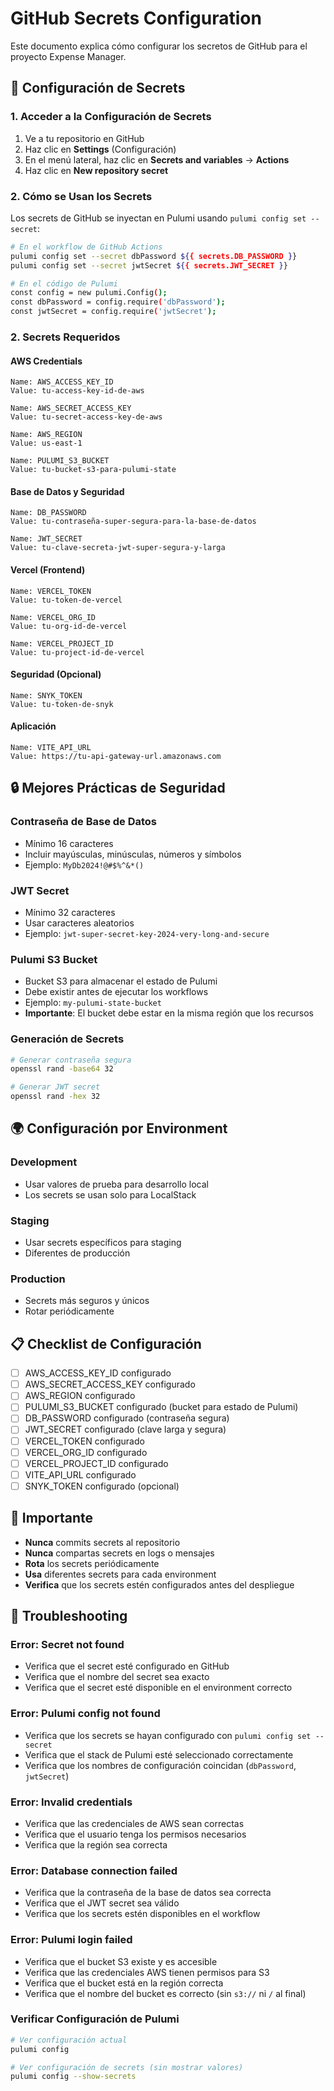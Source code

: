 # GitHub Secrets Configuration

Este documento explica cómo configurar los secretos de GitHub para el proyecto Expense Manager.

## 🔐 Configuración de Secrets

### 1. Acceder a la Configuración de Secrets

1. Ve a tu repositorio en GitHub
2. Haz clic en **Settings** (Configuración)
3. En el menú lateral, haz clic en **Secrets and variables** → **Actions**
4. Haz clic en **New repository secret**

### 2. Cómo se Usan los Secrets

Los secrets de GitHub se inyectan en Pulumi usando `pulumi config set --secret`:

```bash
# En el workflow de GitHub Actions
pulumi config set --secret dbPassword ${{ secrets.DB_PASSWORD }}
pulumi config set --secret jwtSecret ${{ secrets.JWT_SECRET }}

# En el código de Pulumi
const config = new pulumi.Config();
const dbPassword = config.require('dbPassword');
const jwtSecret = config.require('jwtSecret');
```

### 2. Secrets Requeridos

#### **AWS Credentials**

```
Name: AWS_ACCESS_KEY_ID
Value: tu-access-key-id-de-aws

Name: AWS_SECRET_ACCESS_KEY
Value: tu-secret-access-key-de-aws

Name: AWS_REGION
Value: us-east-1

Name: PULUMI_S3_BUCKET
Value: tu-bucket-s3-para-pulumi-state
```

#### **Base de Datos y Seguridad**

```
Name: DB_PASSWORD
Value: tu-contraseña-super-segura-para-la-base-de-datos

Name: JWT_SECRET
Value: tu-clave-secreta-jwt-super-segura-y-larga
```

#### **Vercel (Frontend)**

```
Name: VERCEL_TOKEN
Value: tu-token-de-vercel

Name: VERCEL_ORG_ID
Value: tu-org-id-de-vercel

Name: VERCEL_PROJECT_ID
Value: tu-project-id-de-vercel
```

#### **Seguridad (Opcional)**

```
Name: SNYK_TOKEN
Value: tu-token-de-snyk
```

#### **Aplicación**

```
Name: VITE_API_URL
Value: https://tu-api-gateway-url.amazonaws.com
```

## 🔒 Mejores Prácticas de Seguridad

### **Contraseña de Base de Datos**

- Mínimo 16 caracteres
- Incluir mayúsculas, minúsculas, números y símbolos
- Ejemplo: `MyDb2024!@#$%^&*()`

### **JWT Secret**

- Mínimo 32 caracteres
- Usar caracteres aleatorios
- Ejemplo: `jwt-super-secret-key-2024-very-long-and-secure`

### **Pulumi S3 Bucket**

- Bucket S3 para almacenar el estado de Pulumi
- Debe existir antes de ejecutar los workflows
- Ejemplo: `my-pulumi-state-bucket`
- **Importante**: El bucket debe estar en la misma región que los recursos

### **Generación de Secrets**

```bash
# Generar contraseña segura
openssl rand -base64 32

# Generar JWT secret
openssl rand -hex 32
```

## 🌍 Configuración por Environment

### **Development**

- Usar valores de prueba para desarrollo local
- Los secrets se usan solo para LocalStack

### **Staging**

- Usar secrets específicos para staging
- Diferentes de producción

### **Production**

- Secrets más seguros y únicos
- Rotar periódicamente

## 📋 Checklist de Configuración

- [ ] AWS_ACCESS_KEY_ID configurado
- [ ] AWS_SECRET_ACCESS_KEY configurado
- [ ] AWS_REGION configurado
- [ ] PULUMI_S3_BUCKET configurado (bucket para estado de Pulumi)
- [ ] DB_PASSWORD configurado (contraseña segura)
- [ ] JWT_SECRET configurado (clave larga y segura)
- [ ] VERCEL_TOKEN configurado
- [ ] VERCEL_ORG_ID configurado
- [ ] VERCEL_PROJECT_ID configurado
- [ ] VITE_API_URL configurado
- [ ] SNYK_TOKEN configurado (opcional)

## 🚨 Importante

- **Nunca** commits secrets al repositorio
- **Nunca** compartas secrets en logs o mensajes
- **Rota** los secrets periódicamente
- **Usa** diferentes secrets para cada environment
- **Verifica** que los secrets estén configurados antes del despliegue

## 🔧 Troubleshooting

### **Error: Secret not found**

- Verifica que el secret esté configurado en GitHub
- Verifica que el nombre del secret sea exacto
- Verifica que el secret esté disponible en el environment correcto

### **Error: Pulumi config not found**

- Verifica que los secrets se hayan configurado con `pulumi config set --secret`
- Verifica que el stack de Pulumi esté seleccionado correctamente
- Verifica que los nombres de configuración coincidan (`dbPassword`, `jwtSecret`)

### **Error: Invalid credentials**

- Verifica que las credenciales de AWS sean correctas
- Verifica que el usuario tenga los permisos necesarios
- Verifica que la región sea correcta

### **Error: Database connection failed**

- Verifica que la contraseña de la base de datos sea correcta
- Verifica que el JWT secret sea válido
- Verifica que los secrets estén disponibles en el workflow

### **Error: Pulumi login failed**

- Verifica que el bucket S3 existe y es accesible
- Verifica que las credenciales AWS tienen permisos para S3
- Verifica que el bucket está en la región correcta
- Verifica que el nombre del bucket es correcto (sin `s3://` ni `/` al final)

### **Verificar Configuración de Pulumi**

```bash
# Ver configuración actual
pulumi config

# Ver configuración de secrets (sin mostrar valores)
pulumi config --show-secrets
```
